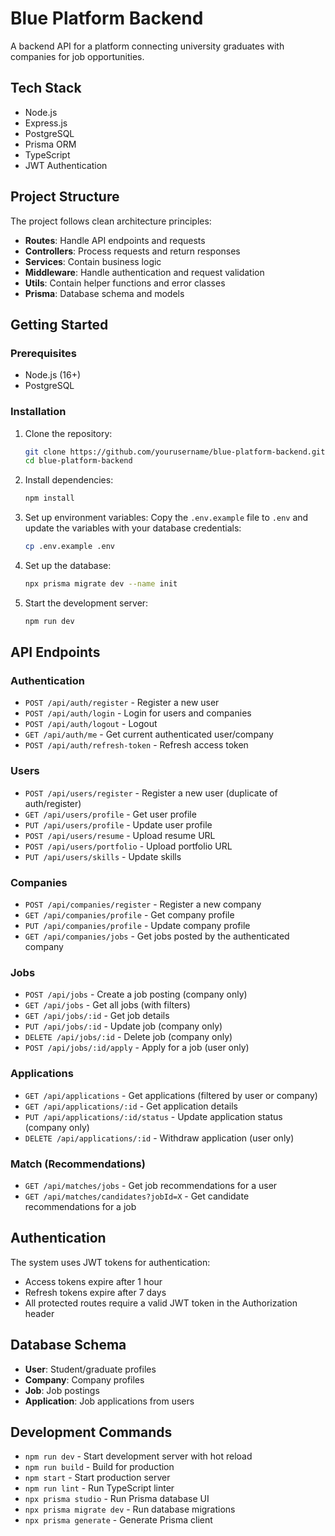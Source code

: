 # Blue Platform Backend

A backend API for a platform connecting university graduates with companies for job opportunities.

## Tech Stack

- Node.js
- Express.js
- PostgreSQL
- Prisma ORM
- TypeScript
- JWT Authentication

## Project Structure

The project follows clean architecture principles:

- **Routes**: Handle API endpoints and requests
- **Controllers**: Process requests and return responses
- **Services**: Contain business logic
- **Middleware**: Handle authentication and request validation
- **Utils**: Contain helper functions and error classes
- **Prisma**: Database schema and models

## Getting Started

### Prerequisites

- Node.js (16+)
- PostgreSQL

### Installation

1. Clone the repository:

   ```bash
   git clone https://github.com/yourusername/blue-platform-backend.git
   cd blue-platform-backend
   ```

2. Install dependencies:

   ```bash
   npm install
   ```

3. Set up environment variables:
   Copy the `.env.example` file to `.env` and update the variables with your database credentials:

   ```bash
   cp .env.example .env
   ```

4. Set up the database:

   ```bash
   npx prisma migrate dev --name init
   ```

5. Start the development server:
   ```bash
   npm run dev
   ```

## API Endpoints

### Authentication

- `POST /api/auth/register` - Register a new user
- `POST /api/auth/login` - Login for users and companies
- `POST /api/auth/logout` - Logout
- `GET /api/auth/me` - Get current authenticated user/company
- `POST /api/auth/refresh-token` - Refresh access token

### Users

- `POST /api/users/register` - Register a new user (duplicate of auth/register)
- `GET /api/users/profile` - Get user profile
- `PUT /api/users/profile` - Update user profile
- `POST /api/users/resume` - Upload resume URL
- `POST /api/users/portfolio` - Upload portfolio URL
- `PUT /api/users/skills` - Update skills

### Companies

- `POST /api/companies/register` - Register a new company
- `GET /api/companies/profile` - Get company profile
- `PUT /api/companies/profile` - Update company profile
- `GET /api/companies/jobs` - Get jobs posted by the authenticated company

### Jobs

- `POST /api/jobs` - Create a job posting (company only)
- `GET /api/jobs` - Get all jobs (with filters)
- `GET /api/jobs/:id` - Get job details
- `PUT /api/jobs/:id` - Update job (company only)
- `DELETE /api/jobs/:id` - Delete job (company only)
- `POST /api/jobs/:id/apply` - Apply for a job (user only)

### Applications

- `GET /api/applications` - Get applications (filtered by user or company)
- `GET /api/applications/:id` - Get application details
- `PUT /api/applications/:id/status` - Update application status (company only)
- `DELETE /api/applications/:id` - Withdraw application (user only)

### Match (Recommendations)

- `GET /api/matches/jobs` - Get job recommendations for a user
- `GET /api/matches/candidates?jobId=X` - Get candidate recommendations for a job

## Authentication

The system uses JWT tokens for authentication:

- Access tokens expire after 1 hour
- Refresh tokens expire after 7 days
- All protected routes require a valid JWT token in the Authorization header

## Database Schema

- **User**: Student/graduate profiles
- **Company**: Company profiles
- **Job**: Job postings
- **Application**: Job applications from users

## Development Commands

- `npm run dev` - Start development server with hot reload
- `npm run build` - Build for production
- `npm start` - Start production server
- `npm run lint` - Run TypeScript linter
- `npx prisma studio` - Run Prisma database UI
- `npx prisma migrate dev` - Run database migrations
- `npx prisma generate` - Generate Prisma client
